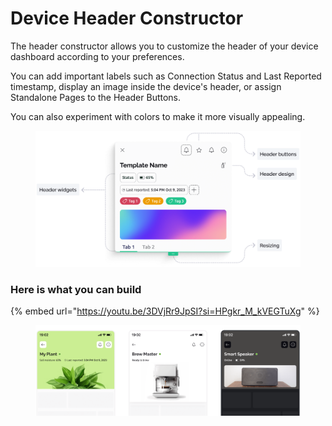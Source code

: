# Device Header Constructor

The header constructor allows you to customize the header of your device dashboard according to your preferences.&#x20;

You can add important labels such as Connection Status and Last Reported timestamp, display an image inside the device's header, or assign Standalone Pages to the Header Buttons.&#x20;

You can also experiment with colors to make it more visually appealing.&#x20;

<figure><img src="../../.gitbook/assets/mobile-header-constructor-overview (1).png" alt=""><figcaption></figcaption></figure>

### Here is what you can build

{% embed url="https://youtu.be/3DVjRr9JpSI?si=HPgkr_M_kVEGTuXg" %}

<figure><img src="../../.gitbook/assets/device-header-design-examples.png" alt=""><figcaption></figcaption></figure>

